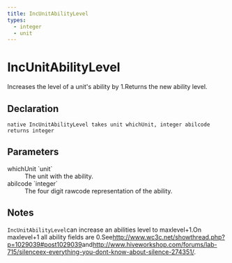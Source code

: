 ```yaml
---
title: IncUnitAbilityLevel
types:
  - integer
  - unit
---
```


# IncUnitAbilityLevel
Increases the level of a unit's ability by 1.Returns the new ability level.

## Declaration

```
native IncUnitAbilityLevel takes unit whichUnit, integer abilcode returns integer
```

## Parameters
<dl>
  <dt>whichUnit `unit`</dt>
  <dd>The unit with the ability.</dd>

  <dt>abilcode `integer`</dt>
  <dd>The four digit rawcode representation of the ability.</dd>
</dl>

## Notes 
`IncUnitAbilityLevel`can increase an abilities level to maxlevel+1.On maxlevel+1 all ability fields are 0.See<http://www.wc3c.net/showthread.php?p=1029039#post1029039>and<http://www.hiveworkshop.com/forums/lab-715/silenceex-everything-you-dont-know-about-silence-274351/>.